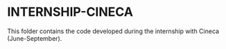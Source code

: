 # INTERNSHIP-CINECA
This folder contains the code developed during the internship with Cineca (June-September).
